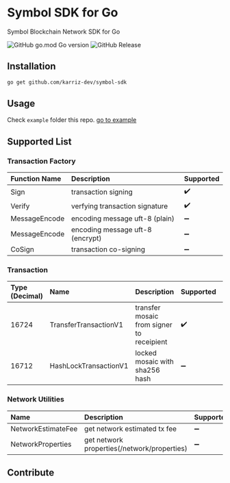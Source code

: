 # Symbol SDK for Go
Symbol Blockchain Network SDK for Go  

![GitHub go.mod Go version](https://img.shields.io/github/go-mod/go-version/karriz-dev/symbol-sdk)
![GitHub Release](https://img.shields.io/github/v/release/karriz-dev/symbol-sdk)

## Installation
```bash
go get github.com/karriz-dev/symbol-sdk
```
## Usage
Check `example` folder this repo. [go to example](https://github.com/karriz-dev/symbol-sdk/tree/main/example)

## Supported List
### Transaction Factory
 Function Name | Description | Supported 
:------------ | :-------------| :------------- 
Sign | transaction signing | :heavy_check_mark: 
Verify | verfying transaction signature | :heavy_check_mark:
MessageEncode | encoding message uft-8 (plain) | :heavy_minus_sign: 
MessageEncode | encoding message uft-8 (encrypt) | :heavy_minus_sign: 
CoSign | transaction co-signing | :heavy_minus_sign: 

### Transaction
Type (Decimal) | Name | Description | Supported | Embedded
:-- |:------------ | :-------------| :------------- | :-------------
16724 | TransferTransactionV1 | transfer mosaic from signer to receipient | :heavy_check_mark: | :heavy_check_mark:
16712 | HashLockTransactionV1 | locked mosaic with sha256 hash | :heavy_minus_sign: | :heavy_minus_sign:

### Network Utilities
 Name | Description | Supported
:------------ | :-------------| :-------------
NetworkEstimateFee | get network estimated tx fee | :heavy_minus_sign:
NetworkProperties | get network properties(/network/properties) | :heavy_minus_sign:

## Contribute